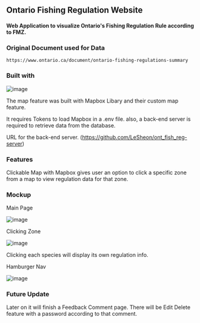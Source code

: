 ​
## Ontario Fishing Regulation Website

#### Web Application to visualize Ontario's Fishing Regulation Rule according to FMZ.

### Original Document used for Data
```
https://www.ontario.ca/document/ontario-fishing-regulations-summary
```

### Built with
![image](https://github.com/LeSheon/ont_fish_reg-web/assets/110301827/7b0a7adf-35b3-4a6d-82ec-3385522a0c1a)

The map feature was built with Mapbox Libary and their custom map feature.

It requires Tokens to load Mapbox in a .env file.
also, a back-end server is required to retrieve data from the database.

URL for the back-end server. (https://github.com/LeSheon/ont_fish_reg-server)


### Features
Clickable Map with Mapbox gives user an option to click a specific zone from a map to view regulation data for that zone.

### Mockup
Main Page

![image](https://github.com/LeSheon/ont_fish_reg-web/assets/110301827/1114212d-44a0-4fe2-8a3a-821f287d6c05)

Clicking Zone

![image](https://github.com/LeSheon/ont_fish_reg-web/assets/110301827/3cc1b43e-ba81-456a-9b79-32a375bb771f)

Clicking each species will display its own regulation info.

Hamburger Nav

![image](https://github.com/LeSheon/ont_fish_reg-web/assets/110301827/e9e49954-6b6d-4ba1-b934-be92ed4d0e86)


### Future Update

Later on it will finish a Feedback Comment page.
There will be Edit Delete feature with a password according to that comment.
